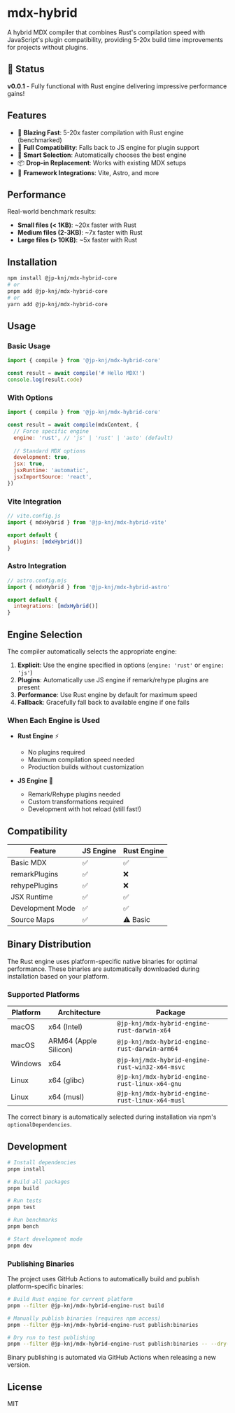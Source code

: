 # mdx-hybrid

A hybrid MDX compiler that combines Rust's compilation speed with JavaScript's plugin compatibility, providing 5-20x build time improvements for projects without plugins.

## 🎉 Status

**v0.0.1** - Fully functional with Rust engine delivering impressive performance gains!

## Features

- 🚀 **Blazing Fast**: 5-20x faster compilation with Rust engine (benchmarked)
- 🔧 **Full Compatibility**: Falls back to JS engine for plugin support
- 🎯 **Smart Selection**: Automatically chooses the best engine
- 📦 **Drop-in Replacement**: Works with existing MDX setups
- 🔌 **Framework Integrations**: Vite, Astro, and more

## Performance

Real-world benchmark results:
- **Small files (< 1KB)**: ~20x faster with Rust
- **Medium files (2-3KB)**: ~7x faster with Rust
- **Large files (> 10KB)**: ~5x faster with Rust

## Installation

```bash
npm install @jp-knj/mdx-hybrid-core
# or
pnpm add @jp-knj/mdx-hybrid-core
# or
yarn add @jp-knj/mdx-hybrid-core
```

## Usage

### Basic Usage

```javascript
import { compile } from '@jp-knj/mdx-hybrid-core'

const result = await compile('# Hello MDX!')
console.log(result.code)
```

### With Options

```javascript
import { compile } from '@jp-knj/mdx-hybrid-core'

const result = await compile(mdxContent, {
  // Force specific engine
  engine: 'rust', // 'js' | 'rust' | 'auto' (default)
  
  // Standard MDX options
  development: true,
  jsx: true,
  jsxRuntime: 'automatic',
  jsxImportSource: 'react',
})
```

### Vite Integration

```javascript
// vite.config.js
import { mdxHybrid } from '@jp-knj/mdx-hybrid-vite'

export default {
  plugins: [mdxHybrid()]
}
```

### Astro Integration

```javascript
// astro.config.mjs
import { mdxHybrid } from '@jp-knj/mdx-hybrid-astro'

export default {
  integrations: [mdxHybrid()]
}
```

## Engine Selection

The compiler automatically selects the appropriate engine:

1. **Explicit**: Use the engine specified in options (`engine: 'rust'` or `engine: 'js'`)
2. **Plugins**: Automatically use JS engine if remark/rehype plugins are present
3. **Performance**: Use Rust engine by default for maximum speed
4. **Fallback**: Gracefully fall back to available engine if one fails

### When Each Engine is Used

- **Rust Engine** ⚡️
  - No plugins required
  - Maximum compilation speed needed
  - Production builds without customization

- **JS Engine** 🔌
  - Remark/Rehype plugins needed
  - Custom transformations required
  - Development with hot reload (still fast!)

## Compatibility

| Feature | JS Engine | Rust Engine |
|---------|-----------|-------------|
| Basic MDX | ✅ | ✅ |
| remarkPlugins | ✅ | ❌ |
| rehypePlugins | ✅ | ❌ |
| JSX Runtime | ✅ | ✅ |
| Development Mode | ✅ | ✅ |
| Source Maps | ✅ | ⚠️ Basic |

## Binary Distribution

The Rust engine uses platform-specific native binaries for optimal performance. These binaries are automatically downloaded during installation based on your platform.

### Supported Platforms

| Platform | Architecture | Package |
|----------|-------------|---------|
| macOS | x64 (Intel) | `@jp-knj/mdx-hybrid-engine-rust-darwin-x64` |
| macOS | ARM64 (Apple Silicon) | `@jp-knj/mdx-hybrid-engine-rust-darwin-arm64` |
| Windows | x64 | `@jp-knj/mdx-hybrid-engine-rust-win32-x64-msvc` |
| Linux | x64 (glibc) | `@jp-knj/mdx-hybrid-engine-rust-linux-x64-gnu` |
| Linux | x64 (musl) | `@jp-knj/mdx-hybrid-engine-rust-linux-x64-musl` |

The correct binary is automatically selected during installation via npm's `optionalDependencies`.

## Development

```bash
# Install dependencies
pnpm install

# Build all packages
pnpm build

# Run tests
pnpm test

# Run benchmarks
pnpm bench

# Start development mode
pnpm dev
```

### Publishing Binaries

The project uses GitHub Actions to automatically build and publish platform-specific binaries:

```bash
# Build Rust engine for current platform
pnpm --filter @jp-knj/mdx-hybrid-engine-rust build

# Manually publish binaries (requires npm access)
pnpm --filter @jp-knj/mdx-hybrid-engine-rust publish:binaries

# Dry run to test publishing
pnpm --filter @jp-knj/mdx-hybrid-engine-rust publish:binaries -- --dry-run
```

Binary publishing is automated via GitHub Actions when releasing a new version.

## License

MIT
